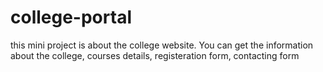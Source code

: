 # college-portal
this mini project is about the college website. 
You can get the information about the college, courses details, registeration form, contacting form
